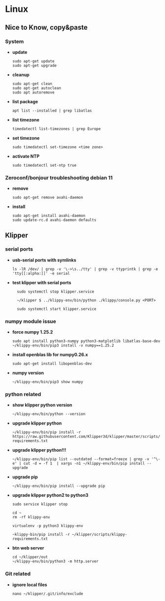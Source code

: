 # Linux 
## Nice to Know, copy&paste

### System
- __update__
  ```
  sudo apt-get update
  sudo apt-get upgrade
  ```
- __cleanup__
  ```
  sudo apt-get clean
  sudo apt-get autoclean
  sudo apt autoremove
  ```
- __list package__
  ```
  apt list --installed | grep libatlas
  ```
- __list timezone__
  ```
  timedatectl list-timezones | grep Europe
  ```
- __set timezone__
  ```
  sudo timedatectl set-timezone <time zone>
  ```
- __activate NTP__
  ```
  sudo timedatectl set-ntp true
  ```

### Zeroconf/bonjour troubleshooting debian 11
- __remove__
  ```
  sudo apt-get remove avahi-daemon
  ```
- __install__
  ```
  sudo apt-get install avahi-daemon
  sudo update-rc.d avahi-daemon defaults
  ```

## Klipper 
### serial ports
- __usb-serial ports with symlinks__
  ```
  ls -lR /dev/ | grep -v '\->\s../tty' | grep -v ttyprintk | grep -e 'tty[[:alpha:]]' -e serial
  ```
- __test klipper with serial ports__
  ```
    sudo systemctl stop klipper.service
  ```
  ```
    ~/klipper $ ../klippy-env/bin/python ./klippy/console.py <PORT>
  ```
  ```
    sudo systemctl start klipper.service
  ```

### numpy module issue
- __force numpy 1.25.2__
  ```
  sudo apt install python3-numpy python3-matplotlib libatlas-base-dev
  ~/klippy-env/bin/pip3 install -v numpy==1.25.2 
  ```
- __install openblas lib for numpy0.26.x__
  ```
  sudo apt-get install libopenblas-dev
  ```
- __numpy version__
  ```
  ~/klippy-env/bin/pip3 show numpy
  ```

### python related
- __show klipper python version__
  ```
  ~/klippy-env/bin/python --version
  ```
- __upgrade klipper python__
  ```
  ~/klippy-env/bin/pip install -r https://raw.githubusercontent.com/Klipper3d/klipper/master/scripts/klippy-requirements.txt
  ```
- __upgrade klipper python!!!__
  ```
  ~/klippy-env/bin/pip list --outdated --format=freeze | grep -v '^\-e' | cut -d = -f 1  | xargs -n1 ~/klippy-env/bin/pip install --upgrade
  ```
- __upgrade pip__
  ```
  ~/klippy-env/bin/pip install --upgrade pip
  ```
- __upgrade klipper python2 to python3__
  ```
  sudo service klipper stop

  cd ~
  rm -rf klippy-env
  
  virtualenv -p python3 klippy-env

  ~klippy-bin/pip install -r ~/klipper/scripts/klippy-requirements.txt
  ```
- __btn web server__
  ```
  cd ~/klipper/out
  ~/klippy-env/bin/python3 -m http.server
  ```

### Git related
- __ignore local files__
  ```
  nano ~/klipper/.git/info/exclude
  ```

